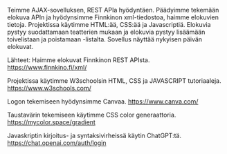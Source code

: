 Teimme AJAX-sovelluksen, REST APIa hyödyntäen. Päädyimme tekemään elokuva APIn ja hyödynsimme Finnkinon xml-tiedostoa, haimme elokuvien tietoja. Projektissa käytimme HTML:ää, CSS:ää ja Javascriptiä. Elokuvia pystyy suodattamaan teatterien mukaan ja elokuvia pystyy lisäämään toivelistaan ja poistamaan -listalta. Sovellus näyttää nykyisen päivän elokuvat. 

Lähteet:
Haimme elokuvat Finnkinon REST APIsta. https://www.finnkino.fi/xml/

Projektissa käytimme W3schoolsin HTML, CSS ja JAVASCRIPT tutoriaaleja. https://www.w3schools.com/

Logon tekemiseen hyödynsimme Canvaa. https://www.canva.com/

Taustavärin tekemiseen käytimme CSS color generaattoria. https://mycolor.space/gradient

Javaskriptin kirjoitus- ja syntaksivirheissä käytin ChatGPT:tä. https://chat.openai.com/auth/login
